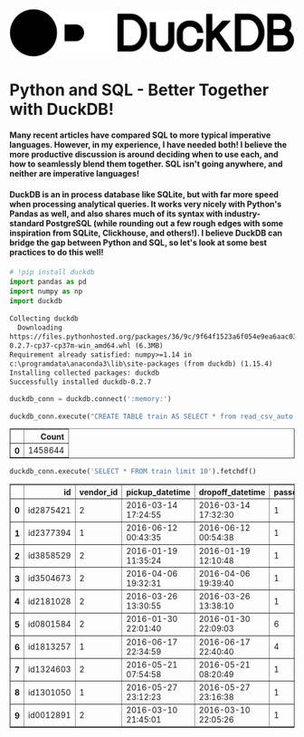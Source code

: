 ![image.png](https://github.com/Alex-Monahan/Alex-Monahan.github.io/blob/main/images/att_00000.png)
# Python and SQL - Better Together with DuckDB!

#### Many recent articles have compared SQL to more typical imperative languages. However, in my experience, I have needed both! I believe the more productive discussion is around deciding when to use each, and how to seamlessly blend them together. SQL isn't going anywhere, and neither are imperative languages!

#### DuckDB is an in process database like SQLite, but with far more speed when processing analytical queries. It works very nicely with Python's Pandas as well, and also shares much of its syntax with industry-standard PostgreSQL (while rounding out a few rough edges with some inspiration from SQLite, Clickhouse, and others!). I believe DuckDB can bridge the gap between Python and SQL, so let's look at some best practices to do this well!

```python
# !pip install duckdb
import pandas as pd
import numpy as np
import duckdb
```

    Collecting duckdb
      Downloading https://files.pythonhosted.org/packages/36/9c/9f64f1523a6f054e9ea6aac033916fb3b3f3199c84cd1d8991d41893e6ab/duckdb-0.2.7-cp37-cp37m-win_amd64.whl (6.3MB)
    Requirement already satisfied: numpy>=1.14 in c:\programdata\anaconda3\lib\site-packages (from duckdb) (1.15.4)
    Installing collected packages: duckdb
    Successfully installed duckdb-0.2.7
    

```python
duckdb_conn = duckdb.connect(':memory:')
```

```python
duckdb_conn.execute("CREATE TABLE train AS SELECT * from read_csv_auto('C:\\Users\\Alex\\Documents\\Python Scripts\\nyc-taxi-trip-duration\\train\\train.csv')").fetchdf()

```




<div>
<style scoped>
    .dataframe tbody tr th:only-of-type {
        vertical-align: middle;
    }

    .dataframe tbody tr th {
        vertical-align: top;
    }

    .dataframe thead th {
        text-align: right;
    }
</style>
<table border="1" class="dataframe">
  <thead>
    <tr style="text-align: right;">
      <th></th>
      <th>Count</th>
    </tr>
  </thead>
  <tbody>
    <tr>
      <th>0</th>
      <td>1458644</td>
    </tr>
  </tbody>
</table>
</div>



```python
duckdb_conn.execute('SELECT * FROM train limit 10').fetchdf()
```




<div>
<style scoped>
    .dataframe tbody tr th:only-of-type {
        vertical-align: middle;
    }

    .dataframe tbody tr th {
        vertical-align: top;
    }

    .dataframe thead th {
        text-align: right;
    }
</style>
<table border="1" class="dataframe">
  <thead>
    <tr style="text-align: right;">
      <th></th>
      <th>id</th>
      <th>vendor_id</th>
      <th>pickup_datetime</th>
      <th>dropoff_datetime</th>
      <th>passenger_count</th>
      <th>pickup_longitude</th>
      <th>pickup_latitude</th>
      <th>dropoff_longitude</th>
      <th>dropoff_latitude</th>
      <th>store_and_fwd_flag</th>
      <th>trip_duration</th>
    </tr>
  </thead>
  <tbody>
    <tr>
      <th>0</th>
      <td>id2875421</td>
      <td>2</td>
      <td>2016-03-14 17:24:55</td>
      <td>2016-03-14 17:32:30</td>
      <td>1</td>
      <td>-73.982155</td>
      <td>40.767937</td>
      <td>-73.964630</td>
      <td>40.765602</td>
      <td>N</td>
      <td>455</td>
    </tr>
    <tr>
      <th>1</th>
      <td>id2377394</td>
      <td>1</td>
      <td>2016-06-12 00:43:35</td>
      <td>2016-06-12 00:54:38</td>
      <td>1</td>
      <td>-73.980415</td>
      <td>40.738564</td>
      <td>-73.999481</td>
      <td>40.731152</td>
      <td>N</td>
      <td>663</td>
    </tr>
    <tr>
      <th>2</th>
      <td>id3858529</td>
      <td>2</td>
      <td>2016-01-19 11:35:24</td>
      <td>2016-01-19 12:10:48</td>
      <td>1</td>
      <td>-73.979027</td>
      <td>40.763939</td>
      <td>-74.005333</td>
      <td>40.710087</td>
      <td>N</td>
      <td>2124</td>
    </tr>
    <tr>
      <th>3</th>
      <td>id3504673</td>
      <td>2</td>
      <td>2016-04-06 19:32:31</td>
      <td>2016-04-06 19:39:40</td>
      <td>1</td>
      <td>-74.010040</td>
      <td>40.719971</td>
      <td>-74.012268</td>
      <td>40.706718</td>
      <td>N</td>
      <td>429</td>
    </tr>
    <tr>
      <th>4</th>
      <td>id2181028</td>
      <td>2</td>
      <td>2016-03-26 13:30:55</td>
      <td>2016-03-26 13:38:10</td>
      <td>1</td>
      <td>-73.973053</td>
      <td>40.793209</td>
      <td>-73.972923</td>
      <td>40.782520</td>
      <td>N</td>
      <td>435</td>
    </tr>
    <tr>
      <th>5</th>
      <td>id0801584</td>
      <td>2</td>
      <td>2016-01-30 22:01:40</td>
      <td>2016-01-30 22:09:03</td>
      <td>6</td>
      <td>-73.982857</td>
      <td>40.742195</td>
      <td>-73.992081</td>
      <td>40.749184</td>
      <td>N</td>
      <td>443</td>
    </tr>
    <tr>
      <th>6</th>
      <td>id1813257</td>
      <td>1</td>
      <td>2016-06-17 22:34:59</td>
      <td>2016-06-17 22:40:40</td>
      <td>4</td>
      <td>-73.969017</td>
      <td>40.757839</td>
      <td>-73.957405</td>
      <td>40.765896</td>
      <td>N</td>
      <td>341</td>
    </tr>
    <tr>
      <th>7</th>
      <td>id1324603</td>
      <td>2</td>
      <td>2016-05-21 07:54:58</td>
      <td>2016-05-21 08:20:49</td>
      <td>1</td>
      <td>-73.969276</td>
      <td>40.797779</td>
      <td>-73.922470</td>
      <td>40.760559</td>
      <td>N</td>
      <td>1551</td>
    </tr>
    <tr>
      <th>8</th>
      <td>id1301050</td>
      <td>1</td>
      <td>2016-05-27 23:12:23</td>
      <td>2016-05-27 23:16:38</td>
      <td>1</td>
      <td>-73.999481</td>
      <td>40.738400</td>
      <td>-73.985786</td>
      <td>40.732815</td>
      <td>N</td>
      <td>255</td>
    </tr>
    <tr>
      <th>9</th>
      <td>id0012891</td>
      <td>2</td>
      <td>2016-03-10 21:45:01</td>
      <td>2016-03-10 22:05:26</td>
      <td>1</td>
      <td>-73.981049</td>
      <td>40.744339</td>
      <td>-73.973000</td>
      <td>40.789989</td>
      <td>N</td>
      <td>1225</td>
    </tr>
  </tbody>
</table>
</div>


